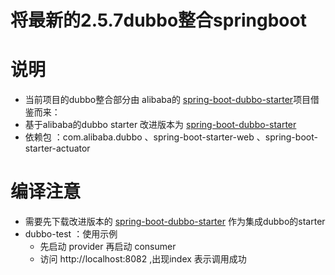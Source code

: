 # 将最新的2.5.7dubbo整合springboot
# 说明
* 当前项目的dubbo整合部分由 alibaba的 [spring-boot-dubbo-starter](https://github.com/alibaba/spring-boot-starter-dubbo.git)项目借鉴而来：
* 基于alibaba的dubbo starter 改进版本为 [spring-boot-dubbo-starter](https://github.com/liuchengts/spring-boot-dubbo-starter)
* 依赖包 ：com.alibaba.dubbo 、spring-boot-starter-web 、spring-boot-starter-actuator
# 编译注意
* 需要先下载改进版本的 [spring-boot-dubbo-starter](https://github.com/liuchengts/spring-boot-dubbo-starter) 作为集成dubbo的starter
* dubbo-test ：使用示例
  * 先启动 provider  再启动 consumer
  * 访问 http://localhost:8082  ,出现index  表示调用成功
